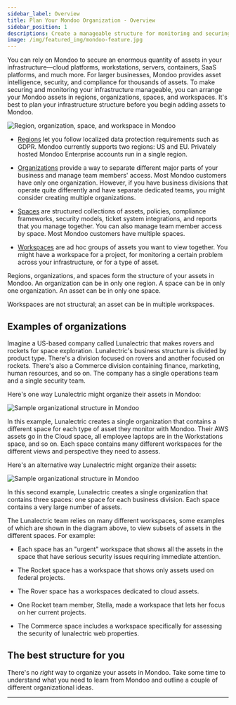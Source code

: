 ```yaml
---
sidebar_label: Overview
title: Plan Your Mondoo Organization - Overview
sidebar_position: 1
descriptions: Create a manageable structure for monitoring and securing your infrastructure with Mondoo.
image: /img/featured_img/mondoo-feature.jpg
---
```


You can rely on Mondoo to secure an enormous quantity of assets in your infrastructure&mdash;cloud platforms, workstations, servers, containers, SaaS platforms, and much more. For larger businesses, Mondoo provides asset intelligence, security, and compliance for thousands of assets. To make securing and monitoring your infrastructure manageable, you can arrange your Mondoo assets in regions, organizations, spaces, and workspaces. It's best to plan your infrastructure structure before you begin adding assets to Mondoo.

![Region, organization, space, and workspace in Mondoo](/img/src/platform/start/organize-basics.png)

- [Regions](/platform/start/organize/regions) let you follow localized data protection requirements such as GDPR. Mondoo currently supports two regions: US and EU. Privately hosted Mondoo Enterprise accounts run in a single region.

- [Organizations](/platform/start/organize/organizations) provide a way to separate different major parts of your business and manage team members' access. Most Mondoo customers have only one organization. However, if you have business divisions that operate quite differently and have separate dedicated teams, you might consider creating multiple organizations.

- [Spaces](/platform/start/organize/spaces) are structured collections of assets, policies, compliance frameworks, security models, ticket system integrations, and reports that you manage together. You can also manage team member access by space. Most Mondoo customers have multiple spaces.

- [Workspaces](/platform/start/organize/workspaces) are ad hoc groups of assets you want to view together. You might have a workspace for a project, for monitoring a certain problem across your infrastructure, or for a type of asset.

Regions, organizations, and spaces form the structure of your assets in Mondoo. An organization can be in only one region. A space can be in only one organization. An asset can be in only one space.

Workspaces are not structural; an asset can be in multiple workspaces.

## Examples of organizations

Imagine a US-based company called Lunalectric that makes rovers and rockets for space exploration. Lunalectric's business structure is divided by product type. There's a division focused on rovers and another focused on rockets. There's also a Commerce division containing finance, marketing, human resources, and so on. The company has a single operations team and a single security team.

Here's one way Lunalectric might organize their assets in Mondoo:

![Sample organizational structure in Mondoo](/img/src/platform/start/luna-org-1.png)

In this example, Lunalectric creates a single organization that contains a different space for each type of asset they monitor with Mondoo. Their AWS assets go in the Cloud space, all employee laptops are in the Workstations space, and so on. Each space contains many different workspaces for the different views and perspective they need to assess.

Here's an alternative way Lunalectric might organize their assets:

![Sample organizational structure in Mondoo](/img/src/platform/start/luna-org-2.png)

In this second example, Lunalectric creates a single organization that contains three spaces: one space for each business division. Each space contains a very large number of assets.

The Lunalectric team relies on many different workspaces, some examples of which are shown in the diagram above, to view subsets of assets in the different spaces. For example:

- Each space has an "urgent" workspace that shows all the assets in the space that have serious security issues requiring immediate attention.

- The Rocket space has a workspace that shows only assets used on federal projects.

- The Rover space has a workspaces dedicated to cloud assets.

- One Rocket team member, Stella, made a workspace that lets her focus on her current projects.

- The Commerce space includes a workspace specifically for assessing the security of lunalectric web properties.

## The best structure for you

There's no _right_ way to organize your assets in Mondoo. Take some time to understand what you need to learn from Mondoo and outline a couple of different organizational ideas.

---
